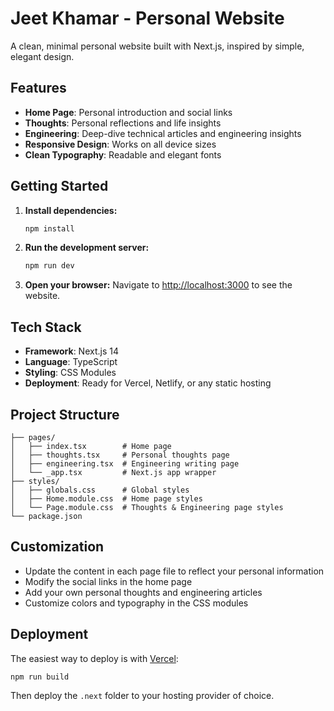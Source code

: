# Jeet Khamar - Personal Website

A clean, minimal personal website built with Next.js, inspired by simple, elegant design.

## Features

- **Home Page**: Personal introduction and social links
- **Thoughts**: Personal reflections and life insights
- **Engineering**: Deep-dive technical articles and engineering insights
- **Responsive Design**: Works on all device sizes
- **Clean Typography**: Readable and elegant fonts

## Getting Started

1. **Install dependencies:**
   ```bash
   npm install
   ```

2. **Run the development server:**
   ```bash
   npm run dev
   ```

3. **Open your browser:**
   Navigate to [http://localhost:3000](http://localhost:3000) to see the website.

## Tech Stack

- **Framework**: Next.js 14
- **Language**: TypeScript
- **Styling**: CSS Modules
- **Deployment**: Ready for Vercel, Netlify, or any static hosting

## Project Structure

```
├── pages/
│   ├── index.tsx        # Home page
│   ├── thoughts.tsx     # Personal thoughts page
│   ├── engineering.tsx  # Engineering writing page
│   └── _app.tsx         # Next.js app wrapper
├── styles/
│   ├── globals.css      # Global styles
│   ├── Home.module.css  # Home page styles
│   └── Page.module.css  # Thoughts & Engineering page styles
└── package.json
```

## Customization

- Update the content in each page file to reflect your personal information
- Modify the social links in the home page
- Add your own personal thoughts and engineering articles
- Customize colors and typography in the CSS modules

## Deployment

The easiest way to deploy is with [Vercel](https://vercel.com):

```bash
npm run build
```

Then deploy the `.next` folder to your hosting provider of choice.
